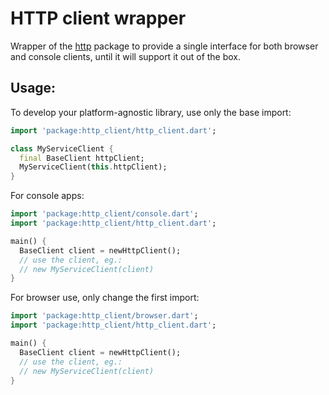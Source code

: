 # HTTP client wrapper

Wrapper of the [http](https://pub.dartlang.org/packages/http) package
to provide a single interface for both browser and console clients,
until it will support it out of the box.

## Usage:

To develop your platform-agnostic library, use only the base import:

````dart
import 'package:http_client/http_client.dart';

class MyServiceClient {
  final BaseClient httpClient;
  MyServiceClient(this.httpClient);
}
````

For console apps:

````dart
import 'package:http_client/console.dart';
import 'package:http_client/http_client.dart';

main() {
  BaseClient client = newHttpClient();
  // use the client, eg.:
  // new MyServiceClient(client)
}
````

For browser use, only change the first import:

````dart
import 'package:http_client/browser.dart';
import 'package:http_client/http_client.dart';

main() {
  BaseClient client = newHttpClient();
  // use the client, eg.:
  // new MyServiceClient(client)
}
````
